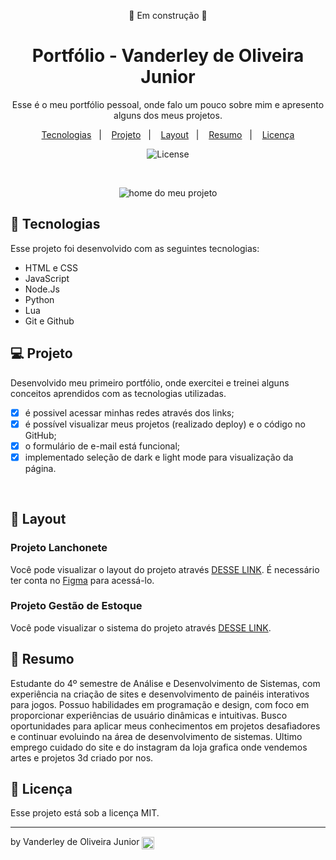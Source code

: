 <p align="center"> 🚧 Em construção 🚧 </p>

<h1 align="center"> Portfólio - Vanderley de Oliveira Junior </h1>

<p align="center">
Esse é o meu portfólio pessoal, onde falo um pouco sobre mim e apresento alguns dos meus projetos.
</p>

<p align="center">
  <a href="#-tecnologias">Tecnologias</a>&nbsp;&nbsp;&nbsp;|&nbsp;&nbsp;&nbsp;
  <a href="#-projeto">Projeto</a>&nbsp;&nbsp;&nbsp;|&nbsp;&nbsp;&nbsp;
  <a href="#-layout">Layout</a>&nbsp;&nbsp;&nbsp;|&nbsp;&nbsp;&nbsp;
  <a href="#-resumo">Resumo</a>&nbsp;&nbsp;&nbsp;|&nbsp;&nbsp;&nbsp;
  <a href="#memo-licença">Licença</a>
</p>

<p align="center">
  <img alt="License" src="https://img.shields.io/static/v1?label=license&message=MIT&color=49AA26&labelColor=000000">
</p>

<br>

<p align="center">
  <img alt="home do meu projeto" src="./img/portfolio-image-home.png">
</p>

## 🚀 Tecnologias

Esse projeto foi desenvolvido com as seguintes tecnologias:

- HTML e CSS
- JavaScript
- Node.Js
- Python
- Lua
- Git e Github

## 💻 Projeto

Desenvolvido meu primeiro portfólio, onde exercitei e treinei alguns conceitos aprendidos com as tecnologias utilizadas. 

- [x] é possivel acessar minhas redes através dos links;
- [x] é possível visualizar meus projetos (realizado deploy) e o código no GitHub;
- [x] o formulário de e-mail está funcional;
- [x] implementado seleção de dark e light mode para visualização da página.
<br>


## 🔖 Layout

### Projeto Lanchonete
Você pode visualizar o layout do projeto através [DESSE LINK](https://www.figma.com/proto/14THGQ55QUeIZw5aKgkffO/king?node-id=0-1&t=yg9xWCXVAfhJzx5n-1). É necessário ter conta no [Figma](https://figma.com) para acessá-lo.


### Projeto Gestão de Estoque
Você pode visualizar o sistema do projeto através [DESSE LINK](https://www.figma.com/proto/14THGQ55QUeIZw5aKgkffO/king?node-id=0-1&t=yg9xWCXVAfhJzx5n-1).



## 📖 Resumo

 Estudante do 4º semestre de Análise e Desenvolvimento de Sistemas, com experiência na criação de sites e desenvolvimento de painéis interativos 
 para jogos. Possuo habilidades em programação e design, com foco em proporcionar experiências de usuário dinâmicas e intuitivas. Busco oportunidades
 para aplicar meus conhecimentos em projetos desafiadores e continuar evoluindo na área de desenvolvimento de sistemas. Ultimo emprego cuidado do site
 e do instagram da loja grafica onde vendemos artes e projetos 3d criado por nos.

 ## :memo: Licença

 Esse projeto está sob a licença MIT.

---

by Vanderley de Oliveira Junior <img src="./img/bussola.svg" alt="" width="20rem" align="center">

